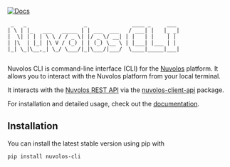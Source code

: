 <!-- [![PyPI version](https://img.shields.io/pypi/v/nuvolos-cli)](https://pypi.org/project/nuvolos-cli/)  -->
[![Docs](https://readthedocs.org/projects/nuvolos-cli/badge/)](https://nuvolos-cli.readthedocs.io/en/latest/)
<!-- [![Integration tests](https://github.com/nuvolos-cloud/nuvolos-cli/actions/workflows/integration-test.yaml/badge.svg)](https://github.com/nuvolos-cloud/nuvolos-cli/actions/workflows/integration-test.yaml) -->


```
 _   _                  _              ____ _     ___ 
| \ | |_   ___   _____ | | ___  ___   / ___| |   |_ _|
|  \| | | | \ \ / / _ \| |/ _ \/ __| | |   | |    | | 
| |\  | |_| |\ V / (_) | | (_) \__ \ | |___| |___ | | 
|_| \_|\__,_| \_/ \___/|_|\___/|___/  \____|_____|___|
                                                      
```

Nuvolos CLI is command-line interface (CLI) for the [Nuvolos](https://nuvolos.cloud) platform. It allows you to interact with the Nuvolos platform from your local terminal.

It interacts with the [Nuvolos REST API](https://api.nuvolos.cloud/docs) via the [nuvolos-client-api](https://github.com/nuvolos-cloud/nuvolos-client-api) package.

For installation and detailed usage, check out the [documentation](https://nuvolos-cli.readthedocs.io/en/latest/).

## Installation

You can install the latest stable version using pip with

```
pip install nuvolos-cli
```